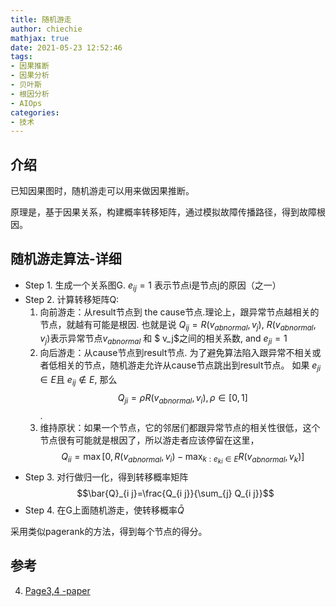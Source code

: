 ```yaml
---
title: 随机游走
author: chiechie
mathjax: true
date: 2021-05-23 12:52:46
tags:
- 因果推断
- 因果分析
- 贝叶斯
- 根因分析
- AIOps
categories:
- 技术
---
```


## 介绍

已知因果图时，随机游走可以用来做因果推断。

原理是，基于因果关系，构建概率转移矩阵，通过模拟故障传播路径，得到故障根因。


## 随机游走算法-详细

- Step 1. 生成一个关系图G. $e_{ij} = 1$ 表示节点i是节点j的原因（之一）
- Step 2. 计算转移矩阵Q:
    1. 向前游走：从result节点到 the cause节点.理论上，跟异常节点越相关的节点，就越有可能是根因. 也就是说 $Q_{ij} = R(v_{abnormal}, v_j)$, $R(v_{abnormal}, v_j)$表示异常节点$v_{abnormal}$ 和 $ v_j$之间的相关系数, and $e_{ji} = 1$ 
    2. 向后游走：从cause节点到result节点. 为了避免算法陷入跟异常不相关或者低相关的节点，随机游走允许从cause节点跳出到result节点。
如果 $e_{j i} \in E$且 $e_{ij} \notin E$, 那么 $$Q_{ji} =\rho R\left(v_{abnormal}, v_{i}\right),\rho \in[0,1]$$.
    3. 维持原状：如果一个节点，它的邻居们都跟异常节点的相关性很低，这个节点很有可能就是根因了，所以游走者应该停留在这里，
       $$Q_{i i}=\max \left[ 0, R\left(v_{abnormal}, v_{i}\right)- \max _{k: e_{k i} \in E} R\left(v_{abnormal}, v_{k}\right) \right]$$	
- Step 3. 对行做归一化，得到转移概率矩阵
  $$\bar{Q}_{i j}=\frac{Q_{i j}}{\sum_{j} Q_{i j}}$$
- Step 4. 在G上面随机游走，使转移概率$\bar{Q}$

采用类似pagerank的方法，得到每个节点的得分。

## 参考
4. [Page3,4 -paper](https://netman.aiops.org/wp-content/uploads/2020/06/%E5%AD%9F%E5%AA%9B.pdf)